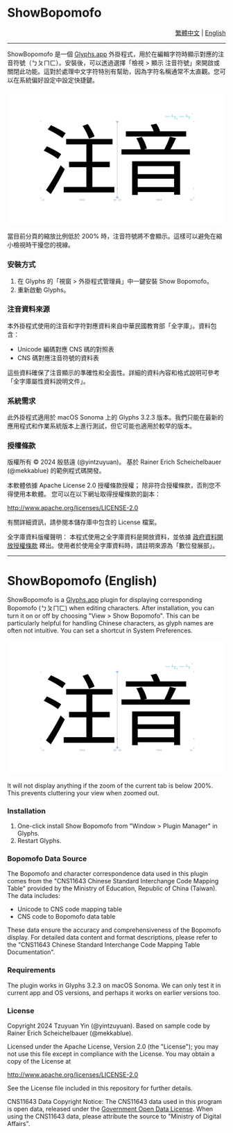 # ShowBopomofo

<div align="right">
  <a href="#ShowBopomofo">繁體中文</a> | 
  <a href="#ShowBopomofo-English">English</a>
</div>

---

ShowBopomofo 是一個 [Glyphs.app](https://glyphsapp.com/) 外掛程式，用於在編輯字符時顯示對應的注音符號（ㄅㄆㄇㄈ）。安裝後，可以透過選擇「檢視 > 顯示 注音符號」來開啟或關閉此功能。這對於處理中文字符特別有幫助，因為字符名稱通常不太直觀。您可以在系統偏好設定中設定快捷鍵。

![ShowBopomofo 截圖](ShowBopomofo.gif)

當目前分頁的縮放比例低於 200% 時，注音符號將不會顯示。這樣可以避免在縮小檢視時干擾您的視線。

### 安裝方式

1. 在 Glyphs 的「視窗 > 外掛程式管理員」中一鍵安裝 Show Bopomofo。
2. 重新啟動 Glyphs。

### 注音資料來源

本外掛程式使用的注音和字符對應資料來自中華民國教育部「全字庫」。資料包含：

- Unicode 編碼對應 CNS 碼的對照表
- CNS 碼對應注音符號的資料表

這些資料確保了注音顯示的準確性和全面性。詳細的資料內容和格式說明可參考「全字庫屬性資料說明文件」。

### 系統需求

此外掛程式適用於 macOS Sonoma 上的 Glyphs 3.2.3 版本。我們只能在最新的應用程式和作業系統版本上進行測試，但它可能也適用於較早的版本。

### 授權條款

版權所有 © 2024 殷慈遠 (@yintzuyuan)。
基於 Rainer Erich Scheichelbauer (@mekkablue) 的範例程式碼開發。

本軟體依據 Apache License 2.0 授權條款授權；
除非符合授權條款，否則您不得使用本軟體。
您可以在以下網址取得授權條款的副本：

http://www.apache.org/licenses/LICENSE-2.0

有關詳細資訊，請參閱本儲存庫中包含的 License 檔案。

全字庫資料版權聲明：
本程式使用之全字庫資料是開放資料，並依據 [政府資料開放授權條款](https://data.gov.tw/license) 釋出。使用者於使用全字庫資料時，請註明來源為「數位發展部」。

---

# ShowBopomofo (English)

ShowBopomofo is a [Glyphs.app](https://glyphsapp.com/) plugin for displaying corresponding Bopomofo (ㄅㄆㄇㄈ) when editing characters. After installation, you can turn it on or off by choosing "View > Show Bopomofo". This can be particularly helpful for handling Chinese characters, as glyph names are often not intuitive. You can set a shortcut in System Preferences.

![ShowBopomofo Screenshot](ShowBopomofo.gif)

It will not display anything if the zoom of the current tab is below 200%. This prevents cluttering your view when zoomed out.

### Installation

1. One-click install Show Bopomofo from "Window > Plugin Manager" in Glyphs.
2. Restart Glyphs.

### Bopomofo Data Source

The Bopomofo and character correspondence data used in this plugin comes from the "CNS11643 Chinese Standard Interchange Code Mapping Table" provided by the Ministry of Education, Republic of China (Taiwan). The data includes:

- Unicode to CNS code mapping table
- CNS code to Bopomofo data table

These data ensure the accuracy and comprehensiveness of the Bopomofo display. For detailed data content and format descriptions, please refer to the "CNS11643 Chinese Standard Interchange Code Mapping Table Documentation".

### Requirements

The plugin works in Glyphs 3.2.3 on macOS Sonoma. We can only test it in current app and OS versions, and perhaps it works on earlier versions too.

### License

Copyright 2024 Tzuyuan Yin (@yintzuyuan).
Based on sample code by Rainer Erich Scheichelbauer (@mekkablue).

Licensed under the Apache License, Version 2.0 (the "License");
you may not use this file except in compliance with the License.
You may obtain a copy of the License at

http://www.apache.org/licenses/LICENSE-2.0

See the License file included in this repository for further details.

CNS11643 Data Copyright Notice:
The CNS11643 data used in this program is open data, released under the [Government Open Data License](https://data.gov.tw/license). When using the CNS11643 data, please attribute the source to "Ministry of Digital Affairs".
